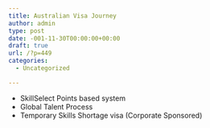 ```yaml
---
title: Australian Visa Journey
author: admin
type: post
date: -001-11-30T00:00:00+00:00
draft: true
url: /?p=449
categories:
  - Uncategorized

---
```

  * SkillSelect Points based system
  * Global Talent Process
  * Temporary Skills Shortage visa (Corporate Sponsored)